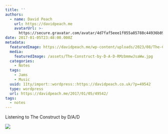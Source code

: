 ```yaml
---
title: ''
authors:
  - name: David Peach
    url: https://davidpeach.me
    avatarUrl: >-
      https://secure.gravatar.com/avatar/4d7faf5eee1f055a85788c44936b8995eaab6dfb004e7854ec747ccb272e91ee?s=96&d=mm&r=g
date: 2017-01-05T23:48:00.000Z
metadata:
  featuredImage: https://davidpeach.me/wp-content/uploads/2023/08/The-Construct-by-D-A-D.jpg
  media:
    featuredImage: /assets/The-Construct-by-D-A-D-RMzbmmwJsaWw.jpg
  categories:
    - Notes
  tags:
    - Jams
    - Music
  uuid: 11ty/import::wordpress::https://davidpeach.co.uk/?p=49542
  type: wordpress
  url: https://davidpeach.me/2017/01/05/49542/
tags:
  - notes
---
```

Listening to The Construct by D/A/D

[![](/assets/The-Construct-by-D-A-D-150x150-ppgC6kilPjMf.jpg)](/assets/The-Construct-by-D-A-D-150x150-ppgC6kilPjMf.jpg)